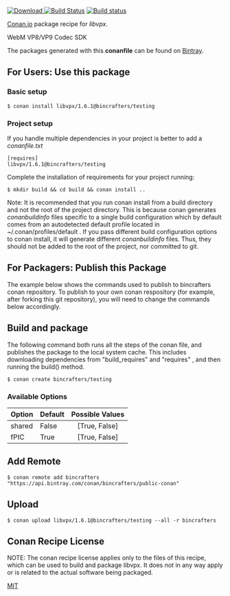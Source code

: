 [![Download](https://api.bintray.com/packages/bincrafters/public-conan/libvpx%3Abincrafters/images/download.svg) ](https://bintray.com/bincrafters/public-conan/libvpx%3Abincrafters/_latestVersion)
[![Build Status](https://travis-ci.org/bincrafters/conan-libvpx.svg?branch=testing%2F1.6.1)](https://travis-ci.org/bincrafters/conan-libvpx)
[![Build status](https://ci.appveyor.com/api/projects/status/github/bincrafters/conan-libvpx?branch=testing%2F1.6.1&svg=true)](https://ci.appveyor.com/project/bincrafters/conan-libvpx)

[Conan.io](https://conan.io) package recipe for *libvpx*.

WebM VP8/VP9 Codec SDK

The packages generated with this **conanfile** can be found on [Bintray](https://bintray.com/bincrafters/public-conan/libvpx%3Abincrafters).

## For Users: Use this package

### Basic setup

    $ conan install libvpx/1.6.1@bincrafters/testing

### Project setup

If you handle multiple dependencies in your project is better to add a *conanfile.txt*

    [requires]
    libvpx/1.6.1@bincrafters/testing


Complete the installation of requirements for your project running:

    $ mkdir build && cd build && conan install ..

Note: It is recommended that you run conan install from a build directory and not the root of the project directory.  This is because conan generates *conanbuildinfo* files specific to a single build configuration which by default comes from an autodetected default profile located in ~/.conan/profiles/default .  If you pass different build configuration options to conan install, it will generate different *conanbuildinfo* files.  Thus, they should not be added to the root of the project, nor committed to git.

## For Packagers: Publish this Package

The example below shows the commands used to publish to bincrafters conan repository. To publish to your own conan respository (for example, after forking this git repository), you will need to change the commands below accordingly.

## Build and package

The following command both runs all the steps of the conan file, and publishes the package to the local system cache.  This includes downloading dependencies from "build_requires" and "requires" , and then running the build() method.

    $ conan create bincrafters/testing


### Available Options
| Option        | Default | Possible Values  |
| ------------- |:----------------- |:------------:|
| shared      | False |  [True, False] |
| fPIC      | True |  [True, False] |

## Add Remote

    $ conan remote add bincrafters "https://api.bintray.com/conan/bincrafters/public-conan"

## Upload

    $ conan upload libvpx/1.6.1@bincrafters/testing --all -r bincrafters


## Conan Recipe License

NOTE: The conan recipe license applies only to the files of this recipe, which can be used to build and package libvpx.
It does *not* in any way apply or is related to the actual software being packaged.

[MIT](https://github.com/bincrafters/conan-libvpx.git/blob/testing/1.6.1/LICENSE.md)
